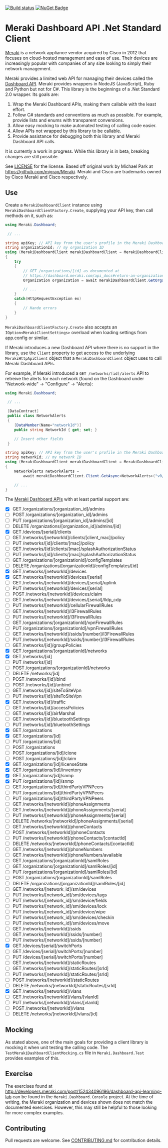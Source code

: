 [![Build status](https://ci.appveyor.com/api/projects/status/jftj7e1s06i935cl?svg=true)](https://ci.appveyor.com/project/anthonylangsworth/meraki-dashboard)
[![NuGet Badge](https://buildstats.info/nuget/Meraki.Dashboard)](https://www.nuget.org/packages/Meraki.Dashboard/)

# Meraki Dashboard API .Net Standard Client

[Meraki](http://meraki.cisco.com) is a network appliance vendor acquired by Cisco in 2012 that focuses on 
cloud-hosted management and ease of use. Their devices are increasingly popular with companies of any size looking
to simply their network management.

Meraki provides a limited web API for managing their devices called the [Dashboard API](https://dashboard.meraki.com/api_docs). 
Meraki provides wrappers in NodeJS (JavaScript), Ruby and Python but not for C#. This library is the 
beginnings of a .Net Standard 2.0 wrapper. Its goals are:
1. Wrap the Meraki Dashboard APIs, making them callable with the least effort.
1. Follow C# standards and conventions as much as possible. For example, provide lists and enums with transparent conversions.
1. Allow easy mocking to make automated testing of calling code easier.
1. Allow APIs not wrapped by this library to be callable.
1. Provide assistance for debugging both this library and Meraki Dashboard API calls.

It is currently a work in progress. While this library is in beta, breaking changes are still possible.

See [LICENSE](LICENSE) for the license. Based off original work by Michael Park at https://github.com/migrap/Meraki. Meraki and Cisco are trademarks owned by Cisco Meraki and Cisco respectively.

## Use

Create a `MerakiDashboardClient` instance using `MerakiDashboardClientFactory.Create`, supplying your API key, 
then call methods on it, such as:

``` C#
using Meraki.Dashboard;

 // ...

string apiKey; // API key from the user's profile in the Meraki Dashboard
string organizationId; // my organization ID
using (MerakiDashboardClient merakiDashboardClient = MerakiDashboardClientFactory.Create(apiKey))
{
	try
	{
		// GET /organizations/[id] as documented at 
		// https://dashboard.meraki.com/api_docs#return-an-organization
		Organization organization = await merakiDashboardClient.GetOrganizationAsync(organizationId);

		// ...
	}
	catch(HttpRequestException ex)
	{
		// Hande errors
	}
}
```

`MerakiDashboardClientFactory.Create` also accepts an `IOption<MerakiClientSettings>` overload when 
loading settings from app.config or similar.

If Meraki introduces a new Dashboard API where there is no support in the library, use the `Client` 
property to get access to the underlying `MerakiHttpApiClient` object that a `MerakiDashboardClient`
object uses to call Meraki Dashboard APIs.

For example, if Meraki introduced a `GET /networks/[id]/alerts` API to retreive the alerts
for each network (found on the Dashboard under "Network-wide" -> "Configure" -> "Alerts):

``` C#
using Meraki.Dashboard;

 // ...

 [DataContract]
 public class NetworkAlerts
 {
	[DataMember(Name="networkId")]
	public string NetworkId { get; set; }

	// Insert other fields
 }

string apiKey; // API key from the user's profile in the Meraki Dashboard
string networkId; // my network ID
using (MerakiDashboardClient merakiDashboardClient = MerakiDashboardClientFactory.Create(apiKey))
{
	NetworkAlerts networkAlerts = 
		await merakiDashboardClient.Client.GetAsync<NetworkAlerts>("v0/network/{id}/alerts");

	// ...
}
```

The [Meraki Dashboard APIs](https://dashboard.meraki.com/api_docs) with at least partial support are:

- [x] GET /organizations/[organization_id]/admins
- [ ] POST /organizations/[organization_id]/admins
- [ ] PUT /organizations/[organization_id]/admins/[id]
- [ ] DELETE /organizations/[organization_id]/admins/[id]
- [x] GET /devices/[serial]/clients 
- [ ] GET /networks/[networkId]/clients/[client_mac]/policy
- [ ] PUT /networks/[id]/clients/[mac]/policy
- [ ] GET /networks/[id]/clients/[mac]/splashAuthorizationStatus
- [ ] PUT /networks/[id]/clients/[mac]/splashAuthorizationStatus
- [ ] GET /organizations/[organizationId]/configTemplates
- [ ] DELETE /organizations/[organizationId]/configTemplates/[id]
- [x] GET /networks/[networkId]/devices
- [x] GET /networks/[networkId]/devices/[serial]
- [ ] GET /networks/[networkId]/devices/[serial]/uplink 
- [ ] PUT /networks/[networkId]/devices/[serial]
- [ ] POST /networks/[networkId]/devices/claim
- [ ] GET /networks/[networkId]/devices/[serial]/lldp_cdp
- [ ] PUT /networks/[networkId]/cellularFirewallRules
- [ ] GET /networks/[networkId]/l3FirewallRules
- [ ] PUT /networks/[networkId]/l3FirewallRules
- [ ] GET /organizations/[organizationId]/vpnFirewallRules
- [ ] PUT /organizations/[organizationId]/vpnFirewallRules
- [ ] GET /networks/[networkId]/ssids/[number]/l3FirewallRules
- [ ] PUT /networks/[networkId]/ssids/[number]/l3FirewallRules
- [ ] GET /networks/[id]/groupPolicies
- [x] GET /organizations/[organizationId]/networks 
- [x] GET /networks/[id]
- [ ] PUT /networks/[id]
- [ ] POST /organizations/[organizationId]/networks
- [ ] DELETE /networks/[id]
- [ ] POST /networks/[id]/bind
- [ ] POST /networks/[id]/unbind
- [ ] GET /networks/[id]/siteToSiteVpn
- [ ] PUT /networks/[id]/siteToSiteVpn
- [x] GET /networks/[id]/traffic
- [ ] GET /networks/[id]/accessPolicies
- [ ] GET /networks/[id]/airMarshal
- [ ] GET /networks/[id]/bluetoothSettings
- [ ] PUT /networks/[id]/bluetoothSettings
- [x] GET /organizations
- [x] GET /organizations/[id]
- [ ] PUT /organizations/[id]
- [ ] POST /organizations
- [ ] POST /organizations/[id]/clone
- [ ] POST /organizations/[id]/claim
- [x] GET /organizations/[id]/licenseState
- [x] GET /organizations/[id]/inventory
- [x] GET /organizations/[id]/snmp
- [x] PUT /organizations/[id]/snmp
- [ ] GET /organizations/[id]/thirdPartyVPNPeers
- [ ] PUT /organizations/[id]/thirdPartyVPNPeers
- [ ] PUT /organizations/[id]/thirdPartyVPNPeers
- [ ] GET /networks/[networkId]/phoneAssignments
- [ ] GET /networks/[networkId]/phoneAssignments/[serial]
- [ ] PUT /networks/[networkId]/phoneAssignments/[serial]
- [ ] DELETE /networks/[networkId]/phoneAssignments/[serial]
- [ ] GET /networks/[networkId]/phoneContacts
- [ ] POST /networks/[networkId]/phoneContacts
- [ ] PUT /networks/[networkId]/phoneContacts/[contactId]
- [ ] DELETE /networks/[networkId]/phoneContacts/[contactId]
- [ ] GET /networks/[networkId]/phoneNumbers
- [ ] GET /networks/[networkId]/phoneNumbers/available
- [ ] GET /organizations/[organizationId]/samlRoles
- [ ] GET /organizations/[organizationId]/samlRoles/[id]
- [ ] PUT /organizations/[organizationId]/samlRoles/[id]
- [ ] POST /organizations/[organizationId]/samlRoles
- [ ] DELETE /organizations/[organizationId]/samlRoles/[id]
- [ ] GET /networks/[network_id]/sm/devices
- [ ] PUT /networks/[network_id]/sm/devices/tags
- [ ] PUT /networks/[network_id]/sm/device/fields
- [ ] PUT /networks/[network_id]/sm/devices/lock
- [ ] PUT /networks/[network_id]/sm/device/wipe
- [ ] PUT /networks/[network_id]/sm/devices/checkin
- [ ] PUT /networks/[network_id]/sm/devices/move
- [ ] GET /networks/[networkId]/ssids
- [ ] GET /networks/[networkId]/ssids/[number]
- [ ] PUT /networks/[networkId]/ssids/[number]
- [x] GET /devices/[serial]/switchPorts
- [ ] GET /devices/[serial]/switchPorts/[number]
- [ ] PUT /devices/[serial]/switchPorts/[number]
- [ ] GET /networks/[networkId]/staticRoutes
- [ ] GET /networks/[networkId]/staticRoutes/[srId]
- [ ] PUT /networks/[networkId]/staticRoutes/[srId]
- [ ] POST /networks/[networkId]/staticRoutes
- [ ] DELETE /networks/[networkId]/staticRoutes/[srId] 
- [x] GET /networks/[networkId]/vlans
- [ ] GET /networks/[networkId]/vlans/[vlanId]
- [ ] PUT /networks/[networkId]/vlans/[vlanId]
- [ ] POST /networks/[networkId]/vlans
- [ ] DELETE /networks/[networkId]/vlans/[id]

## Mocking

As stated above, one of the main goals for providing a client library is 
mocking it when unit testing the calling code. The `TestMerakiDashboardClientMocking.cs`
file in `Meraki.Dashboard.Test` provides examples of this.

## Exercise

The exercises found at http://developers.meraki.com/post/152434096196/dashboard-api-learning-lab can be found 
in the `Meraki.Dashboard.Console` project. At the time of writing, the Meraki organization and devices shown does
not match the documented exercises. However, this may still be helpful to those looking for more complex
examples.

## Contributing

Pull requests are welcome. See [CONTRIBUTING.md](CONTRIBUTING.md) for contribution details.
